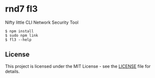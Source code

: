 # rnd7 fl3
Nifty little CLI Network Security Tool

```
$ npm install
$ sudo npm link
$ fl3 --help
```

## License
This project is licensed under the MIT License - see the [LICENSE](LICENSE.md) file for details.
